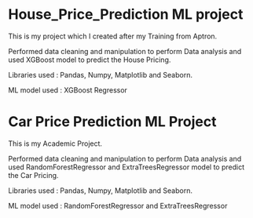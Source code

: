 # House_Price_Prediction ML project
  
  This is my project which I created after my Training from Aptron.
  
  Performed data cleaning and manipulation to perform Data analysis and used XGBoost model to predict the House Pricing.
  
  Libraries used : Pandas, Numpy, Matplotlib and Seaborn.
  
  ML model used : XGBoost Regressor

# Car Price Prediction ML Project

  This is my Academic Project.
  
  Performed data cleaning and manipulation to perform Data analysis and used RandomForestRegressor and ExtraTreesRegressor model to predict the Car Pricing.
  
  Libraries used : Pandas, Numpy, Matplotlib and Seaborn.
  
  ML model used : RandomForestRegressor and ExtraTreesRegressor
